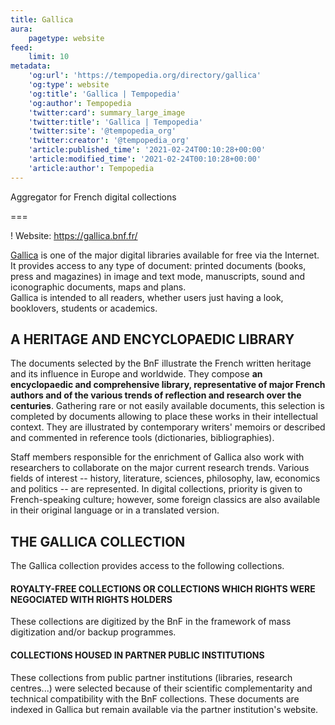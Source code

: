 ```yaml
---
title: Gallica
aura:
    pagetype: website
feed:
    limit: 10
metadata:
    'og:url': 'https://tempopedia.org/directory/gallica'
    'og:type': website
    'og:title': 'Gallica | Tempopedia'
    'og:author': Tempopedia
    'twitter:card': summary_large_image
    'twitter:title': 'Gallica | Tempopedia'
    'twitter:site': '@tempopedia_org'
    'twitter:creator': '@tempopedia_org'
    'article:published_time': '2021-02-24T00:10:28+00:00'
    'article:modified_time': '2021-02-24T00:10:28+00:00'
    'article:author': Tempopedia
---
```


Aggregator for French digital collections

===

! Website: https://gallica.bnf.fr/

[Gallica](https://gallica.bnf.fr/) is one of the major digital libraries available for free via the Internet. It provides access to any type of document: printed documents (books, press and magazines) in image and text mode, manuscripts, sound and iconographic documents, maps and plans.\
Gallica is intended to all readers, whether users just having a look, booklovers, students or academics.

A HERITAGE AND ENCYCLOPAEDIC LIBRARY
------------------------------------

The documents selected by the BnF illustrate the French written heritage and its influence in Europe and worldwide. They compose **an encyclopaedic and comprehensive library, representative of major French authors and of the various trends of reflection and research over the centuries**. Gathering rare or not easily available documents, this selection is completed by documents allowing to place these works in their intellectual context. They are illustrated by contemporary writers' memoirs or described and commented in reference tools (dictionaries, bibliographies).

Staff members responsible for the enrichment of Gallica also work with researchers to collaborate on the major current research trends. Various fields of interest -- history, literature, sciences, philosophy, law, economics and politics -- are represented. In digital collections, priority is given to French-speaking culture; however, some foreign classics are also available in their original language or in a translated version.

THE GALLICA COLLECTION
----------------------

The Gallica collection provides access to the following collections.

#### ROYALTY-FREE COLLECTIONS OR COLLECTIONS WHICH RIGHTS WERE NEGOCIATED WITH RIGHTS HOLDERS

These collections are digitized by the BnF in the framework of mass digitization and/or backup programmes.

#### COLLECTIONS HOUSED IN PARTNER PUBLIC INSTITUTIONS

These collections from public partner institutions (libraries, research centres...) were selected because of their scientific complementarity and technical compatibility with the BnF collections. These documents are indexed in Gallica but remain available via the partner institution's website.